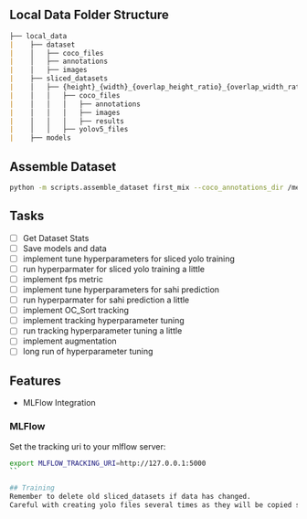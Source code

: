 ## Local Data Folder Structure
```markdown
├── local_data
|    ├── dataset
|    │   ├── coco_files
|    │   ├── annotations
|    │   ├── images
|    ├── sliced_datasets
|    │   ├── {height}_{width}_{overlap_height_ratio}_{overlap_width_ratio}_{min_area_ratio} 
|    │   │   ├── coco_files
|    │   │   │   ├── annotations
|    │   │   │   ├── images
|    │   │   │   ├── results
|    │   │   ├── yolov5_files
|    ├── models
```

## Assemble Dataset
```bash
python -m scripts.assemble_dataset first_mix --coco_annotations_dir /media/data/BirdMOT/local_data/dataset/coco_files --output_path /media/data/BirdMOT/local_data/dataset/coco_files/dataset_assemblies --categories_path /home/fids/fids/BirdMOT/tests/fixtures/coco_fixtures/coco_categories_three_classes.json --config /home/fids/fids/BirdMOT/experiments/val_wo_tracking_dataset.json
```

## Tasks
- [ ] Get Dataset Stats
- [ ] Save models and data
- [ ] implement tune hyperparameters for sliced yolo training
- [ ] run hyperparmater for sliced yolo training a little
- [ ] implement fps metric
- [ ] implement tune hyperparameters for sahi prediction
- [ ] run hyperparmater for sahi prediction a little
- [ ] implement OC_Sort tracking
- [ ] implement tracking hyperparameter tuning
- [ ] run tracking hyperparameter tuning a little
- [ ] implement augmentation
- [ ] long run of hyperparameter tuning

## Features
- MLFlow Integration

### MLFlow
Set the tracking uri to your mlflow server:
```bash
export MLFLOW_TRACKING_URI=http://127.0.0.1:5000
``

## Training
Remember to delete old sliced_datasets if data has changed.
Careful with creating yolo files several times as they will be copied several times leading to more and more files ...